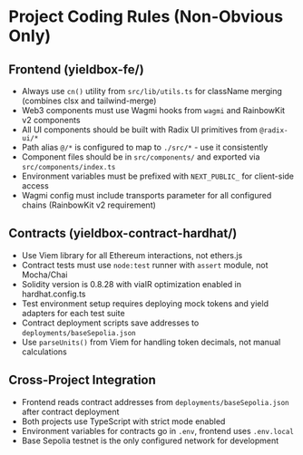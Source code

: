 # Project Coding Rules (Non-Obvious Only)

## Frontend (yieldbox-fe/)
- Always use `cn()` utility from `src/lib/utils.ts` for className merging (combines clsx and tailwind-merge)
- Web3 components must use Wagmi hooks from `wagmi` and RainbowKit v2 components
- All UI components should be built with Radix UI primitives from `@radix-ui/*`
- Path alias `@/*` is configured to map to `./src/*` - use it consistently
- Component files should be in `src/components/` and exported via `src/components/index.ts`
- Environment variables must be prefixed with `NEXT_PUBLIC_` for client-side access
- Wagmi config must include transports parameter for all configured chains (RainbowKit v2 requirement)

## Contracts (yieldbox-contract-hardhat/)
- Use Viem library for all Ethereum interactions, not ethers.js
- Contract tests must use `node:test` runner with `assert` module, not Mocha/Chai
- Solidity version is 0.8.28 with viaIR optimization enabled in hardhat.config.ts
- Test environment setup requires deploying mock tokens and yield adapters for each test suite
- Contract deployment scripts save addresses to `deployments/baseSepolia.json`
- Use `parseUnits()` from Viem for handling token decimals, not manual calculations

## Cross-Project Integration
- Frontend reads contract addresses from `deployments/baseSepolia.json` after contract deployment
- Both projects use TypeScript with strict mode enabled
- Environment variables for contracts go in `.env`, frontend uses `.env.local`
- Base Sepolia testnet is the only configured network for development